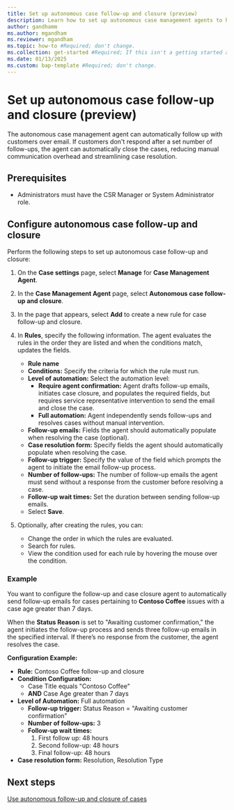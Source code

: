 ```yaml
---
title: Set up autonomous case follow-up and closure (preview)
description: Learn how to set up autonomous case management agents to help agents follow up and close cases.
author: gandhamm
ms.author: mgandham
ms.reviewer: mgandham
ms.topic: how-to #Required; don't change.
ms.collection: get-started #Required; If this isn't a getting started article, don't remove the attribute, but leave the value blank. The values for this attribute will be updated over time.
ms.date: 01/13/2025
ms.custom: bap-template #Required; don't change.
---
```



# Set up autonomous case follow-up and closure (preview)

The autonomous case management agent can automatically follow up with customers over email. If customers don't respond after a set number of follow-ups, the agent can automatically close the cases, reducing manual communication overhead and streamlining case resolution.

## Prerequisites

- Administrators must have the CSR Manager or System Administrator role.

## Configure autonomous case follow-up and closure

Perform the following steps to set up autonomous case follow-up and closure:

1. On the **Case settings** page, select **Manage** for **Case Management Agent**.
2. In the **Case Management Agent** page, select **Autonomous case follow-up and closure**.
3. In the page that appears, select **Add** to create a new rule for case follow-up and closure.
4. In **Rules**, specify the following information. The agent evaluates the rules in the order they are listed and when the conditions match, updates the fields.
   - **Rule name**
   - **Conditions:** Specify the criteria for which the rule must run.
   - **Level of automation:** Select the automation level:
     - **Require agent confirmation:** Agent drafts follow-up emails, initiates case closure, and populates the required fields, but requires service representative intervention to send the email and close the case.
     - **Full automation:** Agent independently sends follow-ups and resolves cases without manual intervention.
   - **Follow-up emails:** Fields the agent should automatically populate when resolving the case (optional).
   - **Case resolution form:** Specify fields the agent should automatically populate when resolving the case.
   - **Follow-up trigger:** Specify the value of the field which prompts the agent to initiate the email follow-up process.
   - **Number of follow-ups:** The number of follow-up emails the agent must send without a response from the customer before resolving a case.
   - **Follow-up wait times:** Set the duration between sending follow-up emails.
   - Select **Save**.

5. Optionally, after creating the rules, you can:
   - Change the order in which the rules are evaluated.
   - Search for rules.
   - View the condition used for each rule by hovering the mouse over the condition.

### Example
You want to configure the follow-up and case closure agent to automatically send follow-up emails for cases pertaining to **Contoso Coffee** issues with a case age greater than 7 days.  

When the **Status Reason** is set to "Awaiting customer confirmation," the agent initiates the follow-up process and sends three follow-up emails in the specified interval. If there’s no response from the customer, the agent resolves the case.

**Configuration Example:**
- **Rule:** Contoso Coffee follow-up and closure  
- **Condition Configuration:**  
  - Case Title equals "Contoso Coffee"  
  - **AND** Case Age greater than 7 days  
- **Level of Automation:** Full automation  
  - **Follow-up trigger:** Status Reason = "Awaiting customer confirmation"  
  - **Number of follow-ups:** 3  
  - **Follow-up wait times:**  
    1. First follow up: 48 hours  
    2. Second follow-up: 48 hours  
    3. Final follow-up: 48 hours  
- **Case resolution form:** Resolution, Resolution Type  

## Next steps

[Use autonomous follow-up and closure of cases](../use/use-follow-up-closure.md)